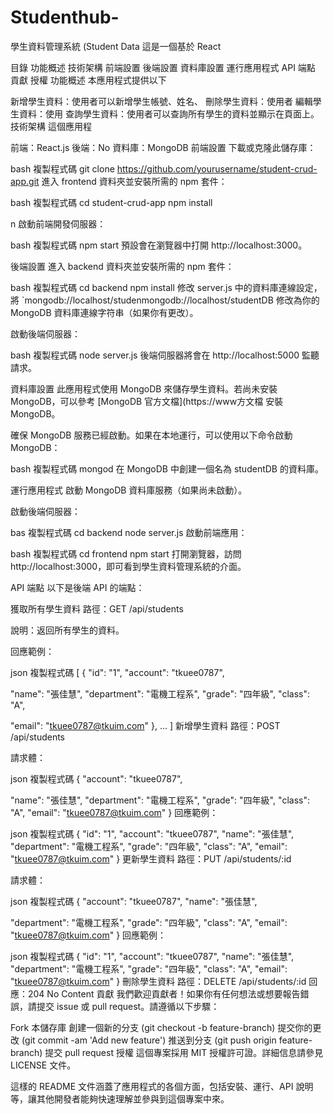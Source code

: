 # Studenthub-
學生資料管理系統 (Student Data
這是一個基於 React

目錄
功能概述
技術架構
前端設置
後端設置
資料庫設置
運行應用程式
API 端點
貢獻
授權
功能概述
本應用程式提供以下

新增學生資料：使用者可以新增學生帳號、姓名、
刪除學生資料：使用者
編輯學生資料：使用
查詢學生資料：使用者可以查詢所有學生的資料並顯示在頁面上。
技術架構
這個應用程

前端：React.js
後端：No
資料庫：MongoDB
前端設置
下載或克隆此儲存庫：

bash
複製程式碼
git clone https://github.com/yourusername/student-crud-app.git
進入 frontend 資料夾並安裝所需的 npm 套件：

bash
複製程式碼
cd student-crud-app
npm install

n
啟動前端開發伺服器：

bash
複製程式碼
npm start
預設會在瀏覽器中打開 http://localhost:3000。

後端設置
進入 backend 資料夾並安裝所需的 npm 套件：

bash
複製程式碼
cd backend
npm install
修改 server.js 中的資料庫連線設定，將 `mongodb://localhost/studenmongodb://localhost/studentDB 修改為你的 MongoDB 資料庫連線字符串（如果你有更改）。

啟動後端伺服器：

bash
複製程式碼
node server.js
後端伺服器將會在 http://localhost:5000 監聽請求。

資料庫設置
此應用程式使用 MongoDB 來儲存學生資料。若尚未安裝 MongoDB，可以參考 [MongoDB 官方文檔](https://www方文檔 安裝 MongoDB。

確保 MongoDB 服務已經啟動。如果在本地運行，可以使用以下命令啟動 MongoDB：

bash
複製程式碼
mongod
在 MongoDB 中創建一個名為 studentDB 的資料庫。

運行應用程式
啟動 MongoDB 資料庫服務（如果尚未啟動）。

啟動後端伺服器：

bas
複製程式碼
cd backend
node server.js
啟動前端應用：

bash
複製程式碼
cd frontend
npm start
打開瀏覽器，訪問 http://localhost:3000，即可看到學生資料管理系統的介面。

API 端點
以下是後端 API 的端點：

獲取所有學生資料
路徑：GET /api/students

說明：返回所有學生的資料。

回應範例：

json
複製程式碼
[
  {
    "id": "1",
    "account": "tkuee0787",
    
  
"name": "張佳慧",
    "department": "電機工程系",
    "grade": "四年級",
    "class": "A",
    
    
"email": "tkuee0787@tkuim.com"
  },
  ...
]
新增學生資料
路徑：POST /api/students

請求體：

json
複製程式碼
{
  "account": "tkuee0787",
  
  
"name": "張佳慧",
  "department": "電機工程系",
  "grade": "四年級",
  "class": "A",
  "email": "tkuee0787@tkuim.com"
}
回應範例：

json
複製程式碼
{
  "id": "1",
  "account": "tkuee0787",
  "name": "張佳慧",
  "department": "電機工程系",
  "grade": "四年級",
  "class": "A",
  "email": "tkuee0787@tkuim.com"
}
更新學生資料
路徑：PUT /api/students/:id

請求體：

json
複製程式碼
{
  "account": "tkuee0787",
  "name": "張佳慧",
  
 
"department": "電機工程系",
  "grade": "四年級",
  "class": "A",
  "email": "tkuee0787@tkuim.com"
}
回應範例：

json
複製程式碼
{
  "id": "1",
  "account": "tkuee0787",
  "name": "張佳慧",
  "department": "電機工程系",
  "grade": "四年級",
  "class": "A",
  "email": "tkuee0787@tkuim.com"
}
刪除學生資料
路徑：DELETE /api/students/:id
回應：204 No Content
貢獻
我們歡迎貢獻者！如果你有任何想法或想要報告錯誤，請提交 issue 或 pull request。請遵循以下步驟：

Fork 本儲存庫
創建一個新的分支 (git checkout -b feature-branch)
提交你的更改 (git commit -am 'Add new feature')
推送到分支 (git push origin feature-branch)
提交 pull request
授權
這個專案採用 MIT 授權許可證。詳細信息請參見 LICENSE 文件。

這樣的 README 文件涵蓋了應用程式的各個方面，包括安裝、運行、API 說明等，讓其他開發者能夠快速理解並參與到這個專案中來。






